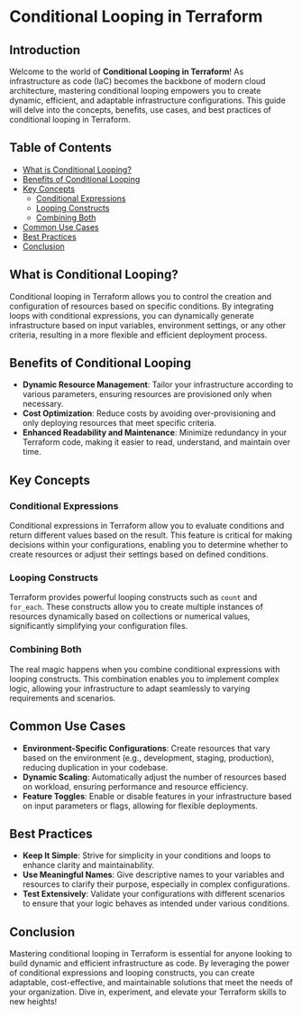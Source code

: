 # Conditional Looping in Terraform

## Introduction

Welcome to the world of **Conditional Looping in Terraform**! As infrastructure as code (IaC) becomes the backbone of modern cloud architecture, mastering conditional looping empowers you to create dynamic, efficient, and adaptable infrastructure configurations. This guide will delve into the concepts, benefits, use cases, and best practices of conditional looping in Terraform.

## Table of Contents

- [What is Conditional Looping?](#what-is-conditional-looping)
- [Benefits of Conditional Looping](#benefits-of-conditional-looping)
- [Key Concepts](#key-concepts)
  - [Conditional Expressions](#conditional-expressions)
  - [Looping Constructs](#looping-constructs)
  - [Combining Both](#combining-both)
- [Common Use Cases](#common-use-cases)
- [Best Practices](#best-practices)
- [Conclusion](#conclusion)

## What is Conditional Looping?

Conditional looping in Terraform allows you to control the creation and configuration of resources based on specific conditions. By integrating loops with conditional expressions, you can dynamically generate infrastructure based on input variables, environment settings, or any other criteria, resulting in a more flexible and efficient deployment process.

## Benefits of Conditional Looping

- **Dynamic Resource Management**: Tailor your infrastructure according to various parameters, ensuring resources are provisioned only when necessary.
- **Cost Optimization**: Reduce costs by avoiding over-provisioning and only deploying resources that meet specific criteria.
- **Enhanced Readability and Maintenance**: Minimize redundancy in your Terraform code, making it easier to read, understand, and maintain over time.

## Key Concepts

### Conditional Expressions

Conditional expressions in Terraform allow you to evaluate conditions and return different values based on the result. This feature is critical for making decisions within your configurations, enabling you to determine whether to create resources or adjust their settings based on defined conditions.

### Looping Constructs

Terraform provides powerful looping constructs such as `count` and `for_each`. These constructs allow you to create multiple instances of resources dynamically based on collections or numerical values, significantly simplifying your configuration files.

### Combining Both

The real magic happens when you combine conditional expressions with looping constructs. This combination enables you to implement complex logic, allowing your infrastructure to adapt seamlessly to varying requirements and scenarios.

## Common Use Cases

- **Environment-Specific Configurations**: Create resources that vary based on the environment (e.g., development, staging, production), reducing duplication in your codebase.
- **Dynamic Scaling**: Automatically adjust the number of resources based on workload, ensuring performance and resource efficiency.
- **Feature Toggles**: Enable or disable features in your infrastructure based on input parameters or flags, allowing for flexible deployments.

## Best Practices

- **Keep It Simple**: Strive for simplicity in your conditions and loops to enhance clarity and maintainability.
- **Use Meaningful Names**: Give descriptive names to your variables and resources to clarify their purpose, especially in complex configurations.
- **Test Extensively**: Validate your configurations with different scenarios to ensure that your logic behaves as intended under various conditions.

## Conclusion

Mastering conditional looping in Terraform is essential for anyone looking to build dynamic and efficient infrastructure as code. By leveraging the power of conditional expressions and looping constructs, you can create adaptable, cost-effective, and maintainable solutions that meet the needs of your organization. Dive in, experiment, and elevate your Terraform skills to new heights!
